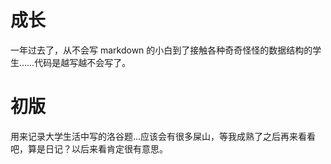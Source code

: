 # 成长
一年过去了，从不会写 markdown 的小白到了接触各种奇奇怪怪的数据结构的学生……代码是越写越不会写了。
# 初版
用来记录大学生活中写的洛谷题...应该会有很多屎山，等我成熟了之后再来看看吧，算是日记？以后来看肯定很有意思。
